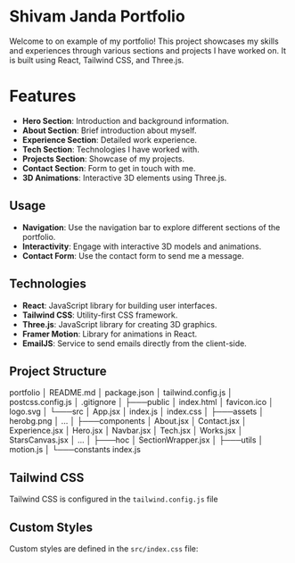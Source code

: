 # Shivam Janda Portfolio

Welcome to on example of my portfolio! This project showcases my skills and experiences through various sections and projects I have worked on. It is built using React, Tailwind CSS, and Three.js.

# Features

-   **Hero Section**: Introduction and background information.
-   **About Section**: Brief introduction about myself.
-   **Experience Section**: Detailed work experience.
-   **Tech Section**: Technologies I have worked with.
-   **Projects Section**: Showcase of my projects.
-   **Contact Section**: Form to get in touch with me.
-   **3D Animations**: Interactive 3D elements using Three.js.

## Usage

-   **Navigation**: Use the navigation bar to explore different sections of the portfolio.
-   **Interactivity**: Engage with interactive 3D models and animations.
-   **Contact Form**: Use the contact form to send me a message.

## Technologies

-   **React**: JavaScript library for building user interfaces.
-   **Tailwind CSS**: Utility-first CSS framework.
-   **Three.js**: JavaScript library for creating 3D graphics.
-   **Framer Motion**: Library for animations in React.
-   **EmailJS**: Service to send emails directly from the client-side.

## Project Structure

portfolio
│   README.md
│   package.json
│   tailwind.config.js
│   postcss.config.js
│   .gitignore
│
├───public
│       index.html
│       favicon.ico
│       logo.svg
│
└───src
    │   App.jsx
    │   index.js
    │   index.css
    │
    ├───assets
    │       herobg.png
    │       ...
    │
    ├───components
    │       About.jsx
    │       Contact.jsx
    │       Experience.jsx
    │       Hero.jsx
    │       Navbar.jsx
    │       Tech.jsx
    │       Works.jsx
    │       StarsCanvas.jsx
    │       ...
    │
    ├───hoc
    │       SectionWrapper.jsx
    │
    ├───utils
    │       motion.js
    │
    └───constants
            index.js


## Tailwind CSS

Tailwind CSS is configured in the `tailwind.config.js` file

## Custom Styles

Custom styles are defined in the `src/index.css` file:


